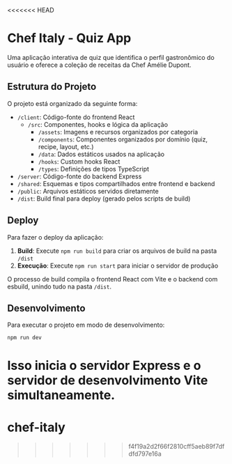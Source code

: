 <<<<<<< HEAD
# Chef Italy - Quiz App

Uma aplicação interativa de quiz que identifica o perfil gastronômico do usuário e oferece a coleção de receitas da Chef Amélie Dupont.

## Estrutura do Projeto

O projeto está organizado da seguinte forma:

- `/client`: Código-fonte do frontend React
  - `/src`: Componentes, hooks e lógica da aplicação
    - `/assets`: Imagens e recursos organizados por categoria
    - `/components`: Componentes organizados por domínio (quiz, recipe, layout, etc.)
    - `/data`: Dados estáticos usados na aplicação
    - `/hooks`: Custom hooks React
    - `/types`: Definições de tipos TypeScript
- `/server`: Código-fonte do backend Express
- `/shared`: Esquemas e tipos compartilhados entre frontend e backend
- `/public`: Arquivos estáticos servidos diretamente
- `/dist`: Build final para deploy (gerado pelos scripts de build)

## Deploy

Para fazer o deploy da aplicação:

1. **Build**: Execute `npm run build` para criar os arquivos de build na pasta `/dist`
2. **Execução**: Execute `npm run start` para iniciar o servidor de produção

O processo de build compila o frontend React com Vite e o backend com esbuild, unindo tudo na pasta `/dist`.

## Desenvolvimento

Para executar o projeto em modo de desenvolvimento:

```bash
npm run dev
```

Isso inicia o servidor Express e o servidor de desenvolvimento Vite simultaneamente.
=======
# chef-italy
>>>>>>> f4f19a2d2f66f2810cff5aeb89f7dfdfd797e16a
